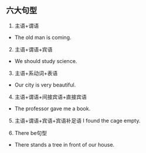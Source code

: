 ## 六大句型
1. 主语+谓语
+ The old man is coming.

2. 主语+谓语+宾语
+ We should study science.

3. 主语+系动词+表语
+ Our city is very beautiful.

4. 主语+谓语+间接宾语+直接宾语
+ The professor gave me a book.

5. 主语+谓语+宾语+宾语补足语
I found the cage empty.

6. There be句型
+ There stands a tree in front of our house.
